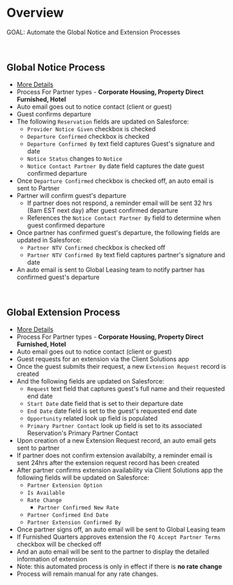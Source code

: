 # Overview

GOAL: Automate the Global Notice and Extension Processes

<br>

## Global Notice Process
* <a href="./notice" target="_blank">More Details</a>
* Process For Partner types - **Corporate Housing, Property Direct Furnished, Hotel**
* Auto email goes out to notice contact (client or guest)
* Guest confirms departure
* The following `Reservation` fields are updated on Salesforce:
    * `Provider Notice Given` checkbox is checked
    * `Departure Confirmed` checkbox is checked
    * `Departure Confirmed By` text field captures Guest's signature and date
    * `Notice Status` changes to `Notice`
    * `Notice Contact Partner By` date field captures the date guest confirmed departure
* Once `Departure Confirmed` checkbox is checked off, an auto email is sent to Partner
* Partner will confirm guest's departure
    * If partner does not respond, a reminder email will be sent 32 hrs (8am EST next day) after guest confirmed departure
    * References the `Notice Contact Partner By` field to determine when guest confirmed departure
* Once partner has confirmed guest's departure, the following fields are updated in Salesforce:
    * `Partner NTV Confirmed` checkbox is checked off
    * `Partner NTV Confirmed By` text field captures partner's signature and date
* An auto email is sent to Global Leasing team to notify partner has confirmed guest's departure

<br>

## Global Extension Process
* <a href="./extend" target="_blank">More Details</a>
* Process For Partner types - **Corporate Housing, Property Direct Furnished, Hotel**
* Auto email goes out to notice contact (client or guest)
* Guest requests for an extension via the Client Solutions app
* Once the guest submits their request, a new `Extension Request` record is created
* And the following fields are updated on Salesforce:
    * `Request` text field that captures guest's full name and their requested end date
    * `Start Date` date field that is set to their departure date
    * `End Date` date field is set to the guest's requested end date
    * `Opportunity` related look up field is populated
    * `Primary Partner Contact` look up field is set to its associated Reservation's Primary Partner Contact
* Upon creation of a new Extension Request record, an auto email gets sent to partner
* If partner does not confirm extension availabilty, a reminder email is sent 24hrs after the extension request record has been created
* After partner confirms extension availability via Client Solutions app the following fields will be updated on Salesforce:
    * `Partner Extension Option`
    * `Is Available`
    * `Rate Change`
        * `Partner Confirmed New Rate`
    * `Partner Confirmed End Date`
    * `Partner Extension Confirmed By`
* Once partner signs off, an auto email will be sent to Global Leasing team
* If Furnished Quarters approves extension the `FQ Accept Partner Terms` checkbox will be checked off
* And an auto email will be sent to the partner to display the detailed information of extension
* Note: this automated process is only in effect if there is **no rate change**
* Process will remain manual for any rate changes.